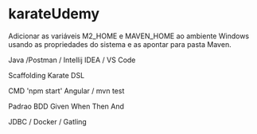 # karateUdemy

Adicionar as variáveis ​​M2_HOME e MAVEN_HOME ao ambiente Windows usando as propriedades do sistema e as apontar para pasta Maven.

Java /Postman / Intellij IDEA / VS Code 

Scaffolding Karate DSL

CMD 'npm start' Angular / mvn test

Padrao BDD
Given
When
Then
And

JDBC / Docker / Gatling
